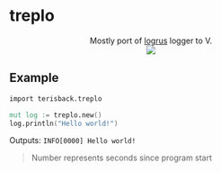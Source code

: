 # treplo
<p align="center">
Mostly port of 
  <a href="https://github.com/sirupsen/logrus">logrus</a>
logger to V. <br>
<a href="https://gist.github.com/Terisback/8301440412c747ae2fa260891727397e">
  <img src="https://img.shields.io/badge/docs-2F3136?style=flat&logo=v">
</a>
</p>

## Example

```v
import terisback.treplo

mut log := treplo.new()
log.println("Hello world!")
```

Outputs: `INFO[0000] Hello world!`
> Number represents seconds since program start
